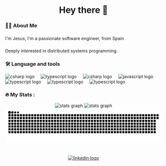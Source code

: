 
<h1 align="center">Hey there 👋</h1>


###

<h3 align="left">👩‍💻  About Me</h3>

###

<p align="left">I'm Jesus, I'm a passionate software engineer, from Spain<br></p>

###

<p align="left">Deeply interested in distributed systems programming.</p>

###

<h3 align="left">🛠 Language and tools</h3>

<div align="left">
  <img src="https://cdn.jsdelivr.net/gh/devicons/devicon/icons/rust/rust-original.svg" height="30" alt="csharp logo"  />
  <img width="12" />
  <img src="https://cdn.jsdelivr.net/gh/devicons/devicon/icons/cplusplus/cplusplus-original.svg" height="30" alt="typescript logo"  />
  <img width="12" />
  <img src="https://cdn.jsdelivr.net/gh/devicons/devicon/icons/java/java-original.svg" height="30" alt="csharp logo"  />
  <img width="12" />
  <img src="https://cdn.jsdelivr.net/gh/devicons/devicon/icons/javascript/javascript-original.svg" height="30" alt="javascript logo"  />
  <img width="12" />
  <img src="https://cdn.jsdelivr.net/gh/devicons/devicon/icons/typescript/typescript-original.svg" height="30" alt="typescript logo"  />
  <img width="12" />
  <img src="https://cdn.jsdelivr.net/gh/devicons/devicon/icons/kotlin/kotlin-original.svg" height="30" alt="typescript logo"  />
  <img width="12" />
  <img src="https://cdn.jsdelivr.net/gh/devicons/devicon/icons/php/php-original.svg" height="30" alt="typescript logo"  />
  <img width="12" />
</div>

###

<h3 align="left">🔥   My Stats :</h3>

<div align="center">
  <picture>
    <source media="(prefers-color-scheme: dark)" srcset="https://github-readme-streak-stats.herokuapp.com/?user=jcamposforner&theme=dracula" />
    <source media="(prefers-color-scheme: light)" srcset="https://github-readme-streak-stats.herokuapp.com/?user=jcamposforner" />
    <img src="https://github-readme-streak-stats.herokuapp.com/?user=jcamposforner" height="150" alt="stats graph"  />
  </picture>
  
  <picture>
    <source media="(prefers-color-scheme: dark)" srcset="https://github-readme-stats.vercel.app/api/top-langs?username=jcamposforner&locale=en&hide_title=false&layout=compact&card_width=320&langs_count=5&hide_border=false&theme=dracula" />
    <source media="(prefers-color-scheme: light)" srcset="https://github-readme-stats.vercel.app/api/top-langs?username=jcamposforner&locale=en&hide_title=false&layout=compact&card_width=320&langs_count=5&hide_border=false" />
    <img src="https://github-readme-stats.vercel.app/api/top-langs?username=jcamposforner&locale=en&hide_title=false&layout=compact&card_width=320&langs_count=5&hide_border=false" height="150" alt="stats graph"  />
  </picture>
  </div>

<picture>
  <source media="(prefers-color-scheme: dark)" srcset="https://raw.githubusercontent.com/jcamposforner/jcamposforner/output/snake-dark.svg" />
  <source media="(prefers-color-scheme: light)" srcset="https://raw.githubusercontent.com/jcamposforner/jcamposforner/output/snake.svg" />
  <img alt="snake" src="https://raw.githubusercontent.com/jcamposforner/jcamposforner/output/snake.svg" />
</picture>

###

<br clear="both">

<div align="center">
  <a href="https://www.linkedin.com/in/jesus-campos-forner/" target="_blank">
    <img src="https://img.shields.io/static/v1?message=LinkedIn&logo=linkedin&label=&color=0077B5&logoColor=white&labelColor=&style=for-the-badge" height="35" alt="linkedin logo"  />
  </a>
</div>

###

